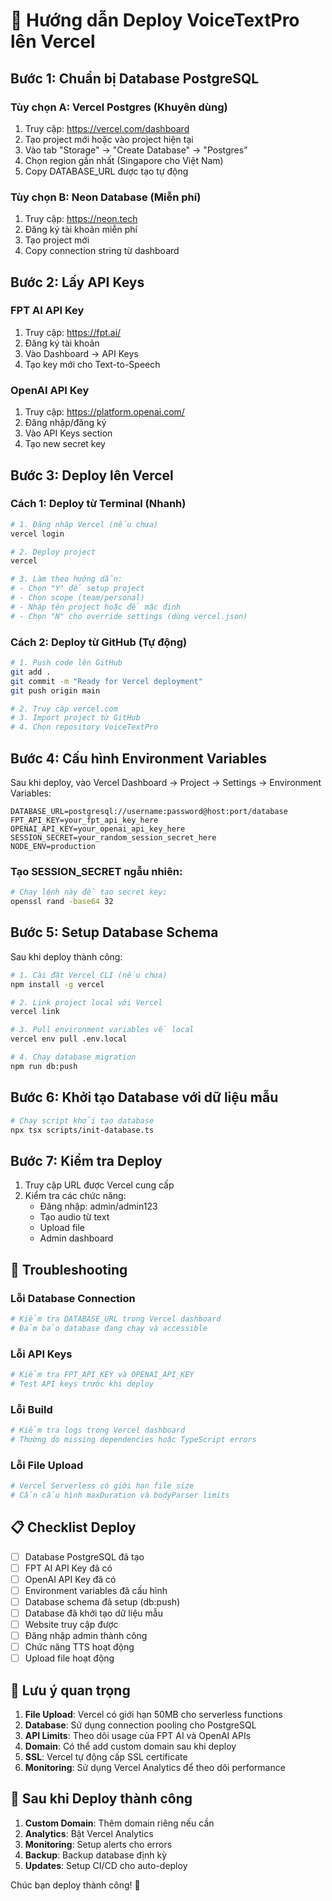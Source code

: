 # 🚀 Hướng dẫn Deploy VoiceTextPro lên Vercel

## Bước 1: Chuẩn bị Database PostgreSQL

### Tùy chọn A: Vercel Postgres (Khuyên dùng)
1. Truy cập: https://vercel.com/dashboard
2. Tạo project mới hoặc vào project hiện tại
3. Vào tab "Storage" → "Create Database" → "Postgres"
4. Chọn region gần nhất (Singapore cho Việt Nam)
5. Copy DATABASE_URL được tạo tự động

### Tùy chọn B: Neon Database (Miễn phí)
1. Truy cập: https://neon.tech
2. Đăng ký tài khoản miễn phí
3. Tạo project mới
4. Copy connection string từ dashboard

## Bước 2: Lấy API Keys

### FPT AI API Key
1. Truy cập: https://fpt.ai/
2. Đăng ký tài khoản
3. Vào Dashboard → API Keys
4. Tạo key mới cho Text-to-Speech

### OpenAI API Key  
1. Truy cập: https://platform.openai.com/
2. Đăng nhập/đăng ký
3. Vào API Keys section
4. Tạo new secret key

## Bước 3: Deploy lên Vercel

### Cách 1: Deploy từ Terminal (Nhanh)
```bash
# 1. Đăng nhập Vercel (nếu chưa)
vercel login

# 2. Deploy project
vercel

# 3. Làm theo hướng dẫn:
# - Chọn "Y" để setup project
# - Chọn scope (team/personal)
# - Nhập tên project hoặc để mặc định
# - Chọn "N" cho override settings (dùng vercel.json)
```

### Cách 2: Deploy từ GitHub (Tự động)
```bash
# 1. Push code lên GitHub
git add .
git commit -m "Ready for Vercel deployment"
git push origin main

# 2. Truy cập vercel.com
# 3. Import project từ GitHub
# 4. Chọn repository VoiceTextPro
```

## Bước 4: Cấu hình Environment Variables

Sau khi deploy, vào Vercel Dashboard → Project → Settings → Environment Variables:

```
DATABASE_URL=postgresql://username:password@host:port/database
FPT_API_KEY=your_fpt_api_key_here
OPENAI_API_KEY=your_openai_api_key_here
SESSION_SECRET=your_random_session_secret_here
NODE_ENV=production
```

### Tạo SESSION_SECRET ngẫu nhiên:
```bash
# Chạy lệnh này để tạo secret key:
openssl rand -base64 32
```

## Bước 5: Setup Database Schema

Sau khi deploy thành công:

```bash
# 1. Cài đặt Vercel CLI (nếu chưa)
npm install -g vercel

# 2. Link project local với Vercel
vercel link

# 3. Pull environment variables về local
vercel env pull .env.local

# 4. Chạy database migration
npm run db:push
```

## Bước 6: Khởi tạo Database với dữ liệu mẫu

```bash
# Chạy script khởi tạo database
npx tsx scripts/init-database.ts
```

## Bước 7: Kiểm tra Deploy

1. Truy cập URL được Vercel cung cấp
2. Kiểm tra các chức năng:
   - Đăng nhập: admin/admin123
   - Tạo audio từ text
   - Upload file
   - Admin dashboard

## 🔧 Troubleshooting

### Lỗi Database Connection
```bash
# Kiểm tra DATABASE_URL trong Vercel dashboard
# Đảm bảo database đang chạy và accessible
```

### Lỗi API Keys
```bash
# Kiểm tra FPT_API_KEY và OPENAI_API_KEY
# Test API keys trước khi deploy
```

### Lỗi Build
```bash
# Kiểm tra logs trong Vercel dashboard
# Thường do missing dependencies hoặc TypeScript errors
```

### Lỗi File Upload
```bash
# Vercel Serverless có giới hạn file size
# Cần cấu hình maxDuration và bodyParser limits
```

## 📋 Checklist Deploy

- [ ] Database PostgreSQL đã tạo
- [ ] FPT AI API Key đã có
- [ ] OpenAI API Key đã có  
- [ ] Environment variables đã cấu hình
- [ ] Database schema đã setup (db:push)
- [ ] Database đã khởi tạo dữ liệu mẫu
- [ ] Website truy cập được
- [ ] Đăng nhập admin thành công
- [ ] Chức năng TTS hoạt động
- [ ] Upload file hoạt động

## 🎯 Lưu ý quan trọng

1. **File Upload**: Vercel có giới hạn 50MB cho serverless functions
2. **Database**: Sử dụng connection pooling cho PostgreSQL
3. **API Limits**: Theo dõi usage của FPT AI và OpenAI APIs
4. **Domain**: Có thể add custom domain sau khi deploy
5. **SSL**: Vercel tự động cấp SSL certificate
6. **Monitoring**: Sử dụng Vercel Analytics để theo dõi performance

## 🚀 Sau khi Deploy thành công

1. **Custom Domain**: Thêm domain riêng nếu cần
2. **Analytics**: Bật Vercel Analytics
3. **Monitoring**: Setup alerts cho errors
4. **Backup**: Backup database định kỳ
5. **Updates**: Setup CI/CD cho auto-deploy

Chúc bạn deploy thành công! 🎉 
